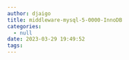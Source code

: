```yaml
---
author: djaigo
title: middleware-mysql-5-0000-InnoDB
categories:
  - null
date: 2023-03-29 19:49:52
tags:
---
```


